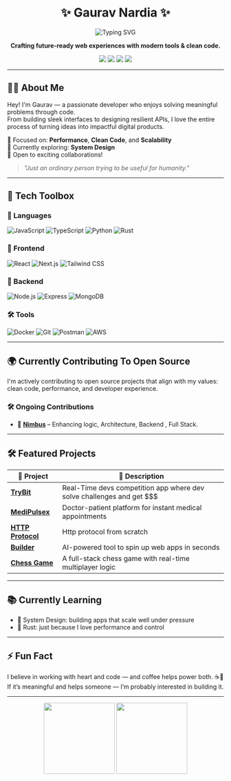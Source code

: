 <h1 align="center">✨ Gaurav Nardia ✨</h1>

<p align="center">
  <img src="https://readme-typing-svg.herokuapp.com?font=Fira+Code&weight=500&size=22&pause=1000&color=00FF99&center=true&vCenter=true&width=460&lines=Full-Stack+Developer;React+%7C+Next.js+%7C+Node.js;Clean.+Scalable.+User-friendly." alt="Typing SVG" />
</p>

<p align="center">
  <b>Crafting future-ready web experiences with modern tools & clean code.</b>
</p>

<p align="center">
  <a href="https://gauravnardia.com"><img src="https://img.shields.io/badge/🌐 Portfolio-000?style=for-the-badge&logo=firefox&logoColor=white" /></a>
  <a href="https://www.linkedin.com/in/gauravnardia/"><img src="https://img.shields.io/badge/💼 LinkedIn-0077B5?style=for-the-badge&logo=linkedin&logoColor=white" /></a>
  <a href="https://x.com/gaurav_nardia"><img src="https://img.shields.io/badge/🕊️ Twitter-1DA1F2?style=for-the-badge&logo=twitter&logoColor=white" /></a>
  <a href="https://blog.gauravnardia.com"><img src="https://img.shields.io/badge/✍️ Blog-191919?style=for-the-badge&logo=hashnode&logoColor=white" /></a>
</p>

---

## 🙋‍♂️ About Me

Hey! I'm Gaurav — a passionate developer who enjoys solving meaningful problems through code.  
From building sleek interfaces to designing resilient APIs, I love the entire process of turning ideas into impactful digital products.

🧠 Focused on: **Performance**, **Clean Code**, and **Scalability**  
🌱 Currently exploring: **System Design**  
🤝 Open to exciting collaborations!

> *"Just an ordinary person trying to be useful for humanity."*

---

## 🚀 Tech Toolbox

### 🧠 Languages  
![JavaScript](https://img.shields.io/badge/JavaScript-F7DF1E?logo=javascript&logoColor=000&style=flat-square)
![TypeScript](https://img.shields.io/badge/TypeScript-3178C6?logo=typescript&logoColor=fff&style=flat-square)
![Python](https://img.shields.io/badge/Python-3776AB?logo=python&logoColor=fff&style=flat-square)
![Rust](https://img.shields.io/badge/Rust-000000?logo=rust&logoColor=fff&style=flat-square)

### 🎨 Frontend  
![React](https://img.shields.io/badge/React-61DAFB?logo=react&logoColor=000&style=flat-square)
![Next.js](https://img.shields.io/badge/Next.js-000000?logo=next.js&logoColor=fff&style=flat-square)
![Tailwind CSS](https://img.shields.io/badge/Tailwind-38B2AC?logo=tailwind-css&logoColor=fff&style=flat-square)

### 🔧 Backend  
![Node.js](https://img.shields.io/badge/Node.js-339933?logo=node.js&logoColor=fff&style=flat-square)
![Express](https://img.shields.io/badge/Express-000000?logo=express&logoColor=fff&style=flat-square)
![MongoDB](https://img.shields.io/badge/MongoDB-47A248?logo=mongodb&logoColor=fff&style=flat-square)

### 🛠 Tools  
![Docker](https://img.shields.io/badge/Docker-2496ED?logo=docker&logoColor=fff&style=flat-square)
![Git](https://img.shields.io/badge/Git-F05032?logo=git&logoColor=fff&style=flat-square)
![Postman](https://img.shields.io/badge/Postman-FF6C37?logo=postman&logoColor=fff&style=flat-square)
![AWS](https://img.shields.io/badge/AWS-232F3E?logo=amazon-aws&logoColor=fff&style=flat-square)

---

## 🌍 Currently Contributing To Open Source

I'm actively contributing to open source projects that align with my values: clean code, performance, and developer experience.

### 🛠️ Ongoing Contributions

- 🧱 [**Nimbus**](https://nimbus.storage) – Enhancing logic, Architecture, Backend , Full Stack.

---

## 🛠️ Featured Projects

| 🚀 Project | 🌟 Description |
|-----------|----------------|
| [**TryBit**](https://trybit.gauravnardia.com) | Real-Time devs competition app where dev solve challenges and get $$$ |
| [**MediPulsex**](https://medipulsex.com) | Doctor-patient platform for instant medical appointments |
| [**HTTP Protocol**](https://github.com/GauravNardia/tcp-protocol) | Http protocol from scratch |
| [**Builder**](https://builder-flax-six.vercel.app) | AI-powered tool to spin up web apps in seconds |
| [**Chess Game**](https://chess-1-2nut.onrender.com) | A full-stack chess game with real-time multiplayer logic |

---

## 📚 Currently Learning

- 📘 System Design: building apps that scale well under pressure  
- 🦀 Rust: just because I love performance and control

---

## ⚡ Fun Fact

I believe in working with heart and code — and coffee helps power both. ☕🧠  
If it’s meaningful and helps someone — I’m probably interested in building it.

---

<p align="center">
  <img src="https://github-readme-stats.vercel.app/api?username=gauravnardia&show_icons=true&theme=radical&hide_border=true" height="165" />
  <img src="https://github-readme-stats.vercel.app/api/top-langs/?username=gauravnardia&layout=compact&theme=radical&hide_border=true" height="165" />
</p>
